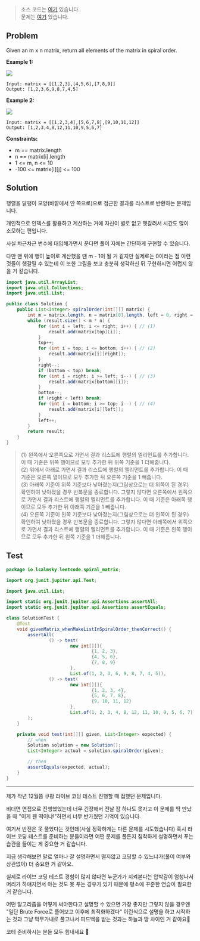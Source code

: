 > 소스 코드는 [여기](https://github.com/lcalmsky/leetcode/blob/master/src/main/java/io/lcalmsky/leetcode/spiral_matrix/Solution.java) 있습니다.  
> 문제는 [여기](https://leetcode.com/explore/challenge/card/september-leetcoding-challenge-2021/638/week-3-september-15th-september-21st/3977/) 있습니다.

## Problem

Given an m x n matrix, return all elements of the matrix in spiral order.

**Example 1:**

![](https://assets.leetcode.com/uploads/2020/11/13/spiral1.jpg)

```text
Input: matrix = [[1,2,3],[4,5,6],[7,8,9]]
Output: [1,2,3,6,9,8,7,4,5]
```

**Example 2:**

![](https://assets.leetcode.com/uploads/2020/11/13/spiral.jpg)

```text
Input: matrix = [[1,2,3,4],[5,6,7,8],[9,10,11,12]]
Output: [1,2,3,4,8,12,11,10,9,5,6,7]
```

**Constraints:**

* m == matrix.length
* n == matrix[i].length
* 1 <= m, n <= 10
* -100 <= matrix[i][j] <= 100

## Solution

행렬을 달팽이 모양(바깥에서 안 쪽으로)으로 접근한 결과를 리스트로 반환하는 문제입니다.

개인적으로 인덱스를 활용하고 계산하는 거에 자신이 별로 없고 헷갈려서 시간도 많이 소모하는 편입니다.

사실 차근차근 변수에 대입해가면서 푼다면 풀이 자체는 간단하게 구현할 수 있습니다.

다만 맨 위에 행이 높이로 계산했을 땐 m - 1이 될 거 같지만 실제로는 0이라는 점 이런 것들이 헷갈릴 수 있는데 이 또한 그림을 보고 충분히 생각하신 뒤 구현하시면 어렵지 않을 거 같습니다.

```java
import java.util.ArrayList;
import java.util.Collections;
import java.util.List;

public class Solution {
    public List<Integer> spiralOrder(int[][] matrix) {
        int m = matrix.length, n = matrix[0].length, left = 0, right = n - 1, top = 0, bottom = m - 1;
        while (result.size() < m * n) {
            for (int i = left; i <= right; i++) { // (1)
                result.add(matrix[top][i]);
            }
            top++;
            for (int i = top; i <= bottom; i++) { // (2)
                result.add(matrix[i][right]);
            }
            right--;
            if (bottom < top) break;
            for (int i = right; i >= left; i--) { // (3)
                result.add(matrix[bottom][i]);
            }
            bottom--;
            if (right < left) break;
            for (int i = bottom; i >= top; i--) { // (4)
                result.add(matrix[i][left]);
            }
            left++;
        }
        return result;
    }
}
```

> (1) 왼쪽에서 오른쪽으로 가면서 결과 리스트에 행렬의 엘리먼트를 추가합니다. 이 때 기준은 위쪽 행이므로 모두 추가한 뒤 위쪽 기준을 1 더해줍니다.  
> (2) 위에서 아래로 가면서 결과 리스트에 행렬의 엘리먼트를 추가합니다. 이 때 기준은 오른쪽 열이므로 모두 추가한 뒤 오른쪽 기준을 1 빼줍니다.  
> (3) 아래쪽 기준이 위쪽 기준보다 낮아졌는지(그림상으로는 더 위쪽이 된 경우) 확인하여 낮아졌을 경우 반복문을 종료합니다. 그렇지 않다면 오른쪽에서 왼쪽으로 가면서 결과 리스트에 행렬의 엘리먼트를 추가합니다. 이 때 기준은 아래쪽 행이므로 모두 추가한 뒤 아래쪽 기준을 1 빼줍니다.  
> (4) 오른쪽 기준이 왼쪽 기준보다 낮아졌는지(그림상으로는 더 왼쪽이 된 경우) 확인하여 낮아졌을 경우 반복문을 종료합니다. 그렇지 않다면 아래쪽에서 위쪽으로 가면서 결과 리스트에 행렬의 엘리먼트를 추가합니다. 이 때 기준은 왼쪽 행이므로 모두 추가한 뒤 왼쪽 기준을 1 더해줍니다.

## Test

```java
package io.lcalmsky.leetcode.spiral_matrix;

import org.junit.jupiter.api.Test;

import java.util.List;

import static org.junit.jupiter.api.Assertions.assertAll;
import static org.junit.jupiter.api.Assertions.assertEquals;

class SolutionTest {
    @Test
    void givenMatrix_whenMakeListInSpiralOrder_thenCorrect() {
        assertAll(
                () -> test(
                        new int[][]{
                                {1, 2, 3},
                                {4, 5, 6},
                                {7, 8, 9}
                        },
                        List.of(1, 2, 3, 6, 9, 8, 7, 4, 5)),
                () -> test(
                        new int[][]{
                                {1, 2, 3, 4},
                                {5, 6, 7, 8},
                                {9, 10, 11, 12}
                        },
                        List.of(1, 2, 3, 4, 8, 12, 11, 10, 9, 5, 6, 7))
        );
    }

    private void test(int[][] given, List<Integer> expected) {
        // when
        Solution solution = new Solution();
        List<Integer> actual = solution.spiralOrder(given);

        // then
        assertEquals(expected, actual);
    }
}
```

---

제가 작년 12월쯤 쿠팡 라이브 코딩 테스트 진행할 때 접했던 문제입니다.

비대면 면접으로 진행했었는데 너무 긴장해서 전날 잠 하나도 못자고 이 문제를 딱 만났을 때 "이게 웬 떡이냐!"하면서 너무 반가웠던 기억이 있습니다.

여기서 반전은 못 풀었다는 것인데(사실 정확하게는 다른 문제를 시도했습니다) 혹시 라이브 코딩 테스트를 준비하는 분들이라면 어떤 문제를 풀든지 침착하게 설명하면서 푸는 습관을 들이는 게 중요한 거 같습니다.

지금 생각해보면 말로 얼마나 잘 설명하면서 떨지않고 코딩할 수 있느냐가(풀이 여부와 상관없이) 더 중요한 거 같아요.

실제로 라이브 코딩 테스트 경험이 많지 않다면 누군가가 지켜본다는 압박감이 엄청나서 머리가 하얘지면서 아는 것도 못 푸는 경우가 있기 때문에 평소에 꾸준한 연습이 필요한 거 같습니다.

어떤 알고리즘을 어떻게 써야한다고 설명할 수 있으면 가장 좋지만 그렇지 않을 경우엔 "일단 Brute Force로 풀어보고 이후에 최적화하겠다" 이런식으로 설명을 하고 시작하는 것과 그냥 막무가내로 풀고나서 피드백을 받는 것과는 하늘과 땅 차이인 거 같아요🙂

코테 준비하시는 분들 모두 힘내세요 💪


